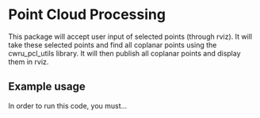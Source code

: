 # Point Cloud Processing

This package will accept user input of selected points (through rviz). It will take these selected points and find all coplanar points using the cwru_pcl_utils library. It will then publish all coplanar points and display them in rviz.

## Example usage
In order to run this code, you must...
    